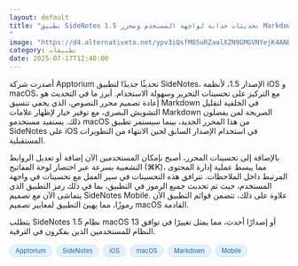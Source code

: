```yaml
---
layout: default
title: "تطبيق SideNotes 1.5 تحديثات جذابة لواجهة المستخدم ومحرر Markdown
"
image: "https://d4.alternativeto.net/ypv3iQsfMO5uRZaalXZN9GMGVNYejK4ANbrxyXwBwFg/rs:fill:1520:760:0/g:ce:0:0/YWJzOi8vZGlzdC9jb250ZW50LzE3NTI3NTE4MTMwMjUucG5n.png"
category: تطبيقات
date: 2025-07-17T12:40:00
---
```


أصدرت شركة Apptorium تحديثًا جديدًا لتطبيق SideNotes، الإصدار 1.5، لأنظمة iOS و macOS، مع التركيز على تحسينات التحرير وسهولة الاستخدام. أبرز ما في التحديث هو إعادة تصميم محرر النصوص، الذي يخفي تنسيق Markdown في الخلفية لتقليل التشويش البصري، مع توفير خيار لإظهار علامات Markdown الصريحة لمن يفضلون ذلك. يستفيد مستخدمو macOS من هذا المحرر الجديد، بينما سيستمر تطبيق SideNotes على iOS في استخدام الإصدار السابق لحين الانتهاء من التطويرات المستقبلية.

بالإضافة إلى تحسينات المحرر، أصبح بإمكان المستخدمين الآن إضافة أو تعديل الروابط التشعبية بسرعة عبر اختصار لوحة المفاتيح (⌘K)، مما يبسط عملية إدارة المحتوى المرتبط داخل الملاحظات. تترافق هذه التحسينات في سير العمل مع تحسينات في واجهة المستخدم، حيث تم تحديث جميع الرموز في التطبيق، بما في ذلك رمز التطبيق الذي يتماشى الآن مع تصميم SideNotes Mobile. علاوة على ذلك، تتضمن قوائم التطبيق الآن رموزًا، مما يهيئ التطبيق لمعايير تصميم macOS القادمة.

يتطلب SideNotes 1.5 نظام macOS 13 أو إصدارًا أحدث، مما يمثل تغييرًا في توافق النظام للمستخدمين الذين يفكرون في الترقية.

<div style="margin-top:2px; margin-bottom:2px;"><a href="https://bidjadraft.github.io/?query=Apptorium" style="background:#e3f2fd; color:#1565c0; font-size:80%; border-radius:12px; padding:3px 10px; margin:2px 4px 2px 0; display:inline-block; border:1px solid #bbdefb; text-decoration:none;">Apptorium</a> <a href="https://bidjadraft.github.io/?query=SideNotes" style="background:#e3f2fd; color:#1565c0; font-size:80%; border-radius:12px; padding:3px 10px; margin:2px 4px 2px 0; display:inline-block; border:1px solid #bbdefb; text-decoration:none;">SideNotes</a> <a href="https://bidjadraft.github.io/?query=iOS" style="background:#e3f2fd; color:#1565c0; font-size:80%; border-radius:12px; padding:3px 10px; margin:2px 4px 2px 0; display:inline-block; border:1px solid #bbdefb; text-decoration:none;">iOS</a> <a href="https://bidjadraft.github.io/?query=macOS" style="background:#e3f2fd; color:#1565c0; font-size:80%; border-radius:12px; padding:3px 10px; margin:2px 4px 2px 0; display:inline-block; border:1px solid #bbdefb; text-decoration:none;">macOS</a> <a href="https://bidjadraft.github.io/?query=Markdown" style="background:#e3f2fd; color:#1565c0; font-size:80%; border-radius:12px; padding:3px 10px; margin:2px 4px 2px 0; display:inline-block; border:1px solid #bbdefb; text-decoration:none;">Markdown</a> <a href="https://bidjadraft.github.io/?query=Mobile" style="background:#e3f2fd; color:#1565c0; font-size:80%; border-radius:12px; padding:3px 10px; margin:2px 4px 2px 0; display:inline-block; border:1px solid #bbdefb; text-decoration:none;">Mobile</a></div><br><br>
